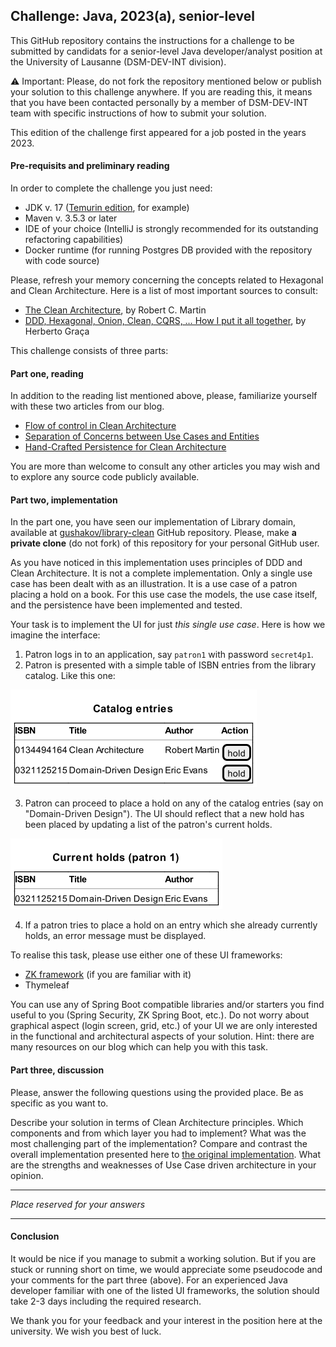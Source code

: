 Challenge: Java, 2023(a), senior-level
---

This GitHub repository contains the instructions for a challenge to be submitted by candidats for a senior-level Java
developer/analyst position at the University of Lausanne (DSM-DEV-INT division).

:warning: Important: Please, do not fork the repository mentioned below or publish your solution to this challenge anywhere.
If you are reading this, it means that you have been contacted personally by a member of DSM-DEV-INT team with specific
instructions of how to submit your solution.

This edition of the challenge first appeared for a job posted in the years 2023.

#### Pre-requisits and preliminary reading

In order to complete the challenge you just need:
- JDK v. 17 ([Temurin edition](https://adoptium.net/temurin/releases/), for example)
- Maven v. 3.5.3 or later
- IDE of your choice (IntelliJ is strongly recommended for its outstanding refactoring capabilities)
- Docker runtime (for running Postgres DB provided with the repository with code source)

Please, refresh your memory concerning the concepts related to Hexagonal and Clean Architecture. Here is a list of most
important sources to consult:
- [The Clean Architecture](https://blog.cleancoder.com/uncle-bob/2012/08/13/the-clean-architecture.html), by Robert C. Martin
- [DDD, Hexagonal, Onion, Clean, CQRS, … How I put it all together](https://herbertograca.com/2017/11/16/explicit-architecture-01-ddd-hexagonal-onion-clean-cqrs-how-i-put-it-all-together/), by Herberto Graça

This challenge consists of three parts:

#### Part one, reading

In addition to the reading list mentioned above, please, familiarize yourself with these two articles from our blog.

- [Flow of control in Clean Architecture](https://medium.com/unil-ci-software-engineering/flow-of-control-in-clean-architecture-23662dfd24f7)
- [Separation of Concerns between Use Cases and Entities](https://medium.com/unil-ci-software-engineering/separation-of-concern-between-use-cases-and-entities-e3a86cdee49e)
- [Hand-Crafted Persistence for Clean Architecture](https://medium.com/unil-ci-software-engineering/hand-crafted-persistence-for-clean-architecture-3fe46cbef531)

You are more than welcome to consult any other articles you may wish and to explore any source code publicly available.

#### Part two, implementation

In the part one, you have seen our implementation of Library domain, available at 
[gushakov/library-clean](https://github.com/gushakov/library-clean) GitHub repository. Please, make **a private clone**
(do not fork) of this repository for your personal GitHub user.

As you have noticed in this implementation uses principles of DDD and Clean Architecture. It is not a complete 
implementation. Only a single use case has been dealt with as an illustration. It is a use case of a patron placing a
hold on a book. For this use case the models, the use case itself, and the persistence have been implemented and tested.

Your task is to implement the UI for just _this single use case_. Here is how we imagine the interface:

1. Patron logs in to an application, say `patron1` with password `secret4p1`.
2. Patron is presented with a simple table of ISBN entries from the library catalog. Like this one:

![catalog-entries](./docs/catalog-entries.png)

3. Patron can proceed to place a hold on any of the catalog entries (say on "Domain-Driven Design"). The UI should
reflect that a new hold has been placed by updating a list of the patron's current holds.

![current-holds](./docs/current-holds.png)

4. If a patron tries to place a hold on an entry which she already currently holds, an error message must be displayed.

To realise this task, please use either one of these UI frameworks:

- [ZK framework](https://www.zkoss.org/) (if you are familiar with it)
- Thymeleaf

You can use any of Spring Boot compatible libraries and/or starters you find useful to you (Spring Security,
ZK Spring Boot, etc.). 
Do not worry about graphical aspect (login screen, grid, etc.) of your UI we are only interested in the functional and 
architectural aspects of your solution. Hint: there are many resources on our blog which can help you with this task.

#### Part three, discussion

Please, answer the following questions using the provided place. Be as specific as you want to.

Describe your solution in terms of Clean Architecture principles. Which components and from which layer you had to 
implement? What was the most challenging part of the implementation? Compare and contrast the overall implementation
presented here to [the original implementation](https://github.com/ddd-by-examples/library). What are the strengths 
and weaknesses of Use Case driven architecture in your opinion.

---

_Place reserved for your answers_

---

#### Conclusion

It would be nice if you manage to submit a working solution. But if you are stuck or running short on time, we would
appreciate some pseudocode and your comments for the part three (above). For an experienced Java developer familiar with
one of the listed UI frameworks, the solution should take 2-3 days including the required research.

We thank you for your feedback and your interest in the position here at the university. We wish you best of luck.

